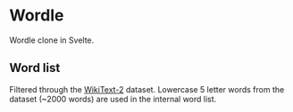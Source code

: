 # Wordle

Wordle clone in Svelte.

## Word list

Filtered through the [WikiText-2](https://www.salesforce.com/products/einstein/ai-research/the-wikitext-dependency-language-modeling-dataset/) dataset. Lowercase 5 letter words from the dataset (~2000 words) are used in the internal word list.
